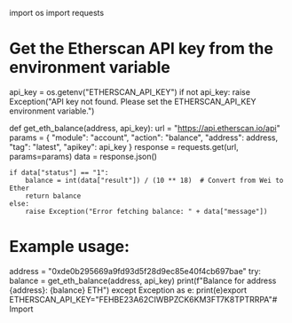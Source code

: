import os
import requests

# Get the Etherscan API key from the environment variable
api_key = os.getenv("ETHERSCAN_API_KEY")
if not api_key:
    raise Exception("API key not found. Please set the ETHERSCAN_API_KEY environment variable.")

def get_eth_balance(address, api_key):
    url = "https://api.etherscan.io/api"
    params = {
        "module": "account",
        "action": "balance",
        "address": address,
        "tag": "latest",
        "apikey": api_key
    }
    response = requests.get(url, params=params)
    data = response.json()

    if data["status"] == "1":
        balance = int(data["result"]) / (10 ** 18)  # Convert from Wei to Ether
        return balance
    else:
        raise Exception("Error fetching balance: " + data["message"])

# Example usage:
address = "0xde0b295669a9fd93d5f28d9ec85e40f4cb697bae"
try:
    balance = get_eth_balance(address, api_key)
    print(f"Balance for address {address}: {balance} ETH")
except Exception as e:
    print(e)export ETHERSCAN_API_KEY="FEHBE23A62CIWBPZCK6KM3FT7K8TPTRRPA"# Import
